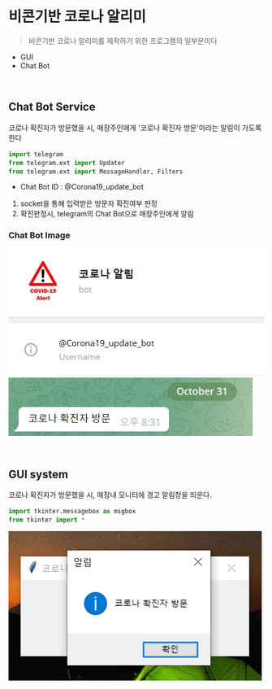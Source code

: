 # 비콘기반 코로나 알리미
>비콘기반 코로나 알리미를 제작하기 위한 프로그램의 일부분이다
* GUI
* Chat Bot

<br>

## Chat Bot Service
코로나 확진자가 방문했을 시, 매장주인에게 '코로나 확진자 방문'이라는 알림이 가도록 한다
```python
import telegram
from telegram.ext import Updater
from telegram.ext import MessageHandler, Filters
```
- Chat Bot ID : @Corona19_update_bot
1. socket을 통해 입력받은 방문자 확진여부 판정
2. 확진판정시, telegram의 Chat Bot으로 매장주인에게 알림


### Chat Bot Image
![ChatBotImage](https://github.com/PGWOO/Lab1/blob/main/ChatBotFrofile.png)
![ChatBotImage](https://github.com/PGWOO/Lab1/blob/main/ChatBotsend.png)

<br>

## GUI system
코로나 확진자가 방문했을 시, 매장내 모니터에 경고 알림창을 띄운다.
```python
import tkinter.messagebox as msgbox
from tkinter import *
```
![Gui](https://github.com/PGWOO/Lab1/blob/main/GUI.png)

  
 
